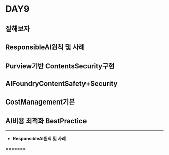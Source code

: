 # DAY9
잘해보자
---

## ResponsibleAI원칙 및 사례
## Purview기반 ContentsSecurity구현
## AIFoundryContentSafety+Security
## CostManagement기본
## AI비용 최적화 BestPractice
---

- **ResponsibleAI원칙 및 사례**

=======
